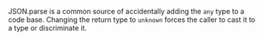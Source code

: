 JSON.parse is a common source of accidentally adding the `any` type to a code base. Changing the return type to `unknown` forces the caller to cast it to a type or discriminate it.
